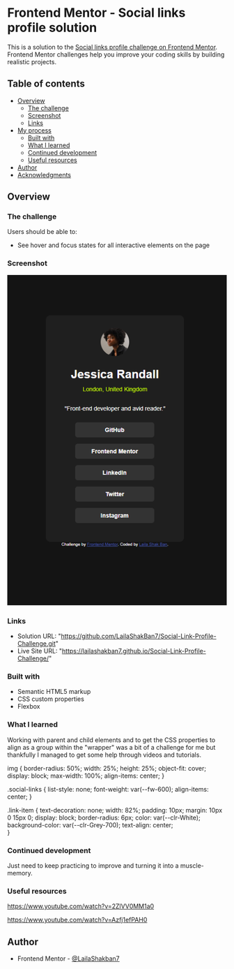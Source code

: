 # Frontend Mentor - Social links profile solution

This is a solution to the [Social links profile challenge on Frontend Mentor](https://www.frontendmentor.io/challenges/social-links-profile-UG32l9m6dQ). Frontend Mentor challenges help you improve your coding skills by building realistic projects. 

## Table of contents

- [Overview](#overview)
  - [The challenge](#the-challenge)
  - [Screenshot](#screenshot)
  - [Links](#links)
- [My process](#my-process)
  - [Built with](#built-with)
  - [What I learned](#what-i-learned)
  - [Continued development](#continued-development)
  - [Useful resources](#useful-resources)
- [Author](#author)
- [Acknowledgments](#acknowledgments)

## Overview

### The challenge

Users should be able to:

- See hover and focus states for all interactive elements on the page

### Screenshot

![alt text](Screenshot.png-1.png)

### Links

- Solution URL: "https://github.com/LailaShakBan7/Social-Link-Profile-Challenge.git"
- Live Site URL: "https://lailashakban7.github.io/Social-Link-Profile-Challenge/"

### Built with

- Semantic HTML5 markup
- CSS custom properties
- Flexbox


### What I learned

Working with parent and child elements and to get the CSS properties to align as a group within the "wrapper" was a bit of a challenge for me but thankfully I managed to get some help through videos and tutorials.  


img {
    border-radius: 50%;
    width: 25%; 
    height: 25%; 
    object-fit: cover; 
    display: block;
    max-width: 100%;
    align-items: center;
}

.social-links {
    list-style: none;
    font-weight: var(--fw-600);
    align-items: center;
}

.link-item {
    text-decoration: none;
    width: 82%;
    padding: 10px;
    margin: 10px 0 15px 0;
    display: block;
    border-radius: 6px;
    color: var(--clr-White);
    background-color: var(--clr-Grey-700);
    text-align: center;    
}


### Continued development

Just need to keep practicing to improve and turning it into a muscle-memory. 

### Useful resources


https://www.youtube.com/watch?v=2ZlVV0MM1a0

https://www.youtube.com/watch?v=Azfj1efPAH0

## Author

- Frontend Mentor - [@LailaShakban7](https://www.frontendmentor.io/profile/LailaShakBan7)